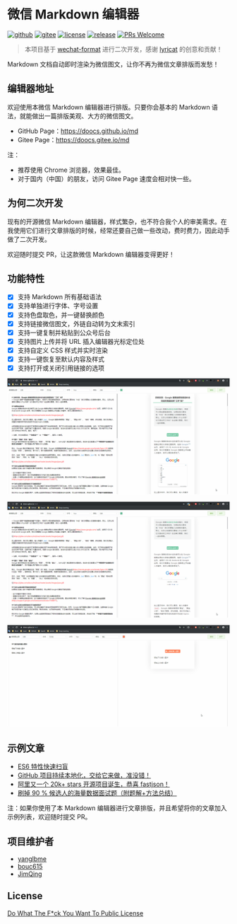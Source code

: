 # 微信 Markdown 编辑器
[![github](https://badgen.net/badge/⭐/GitHub/cyan)](https://github.com/doocs/md) [![gitee](https://badgen.net/badge/⭐/Gitee/cyan)](https://gitee.com/doocs/md) [![license](https://badgen.net/github/license/doocs/md)](./LICENSE) [![release](https://img.shields.io/github/v/release/doocs/md.svg)](https://github.com/doocs/md/releases) [![PRs Welcome](https://badgen.net/badge/PRs/welcome/green)](http://makeapullrequest.com)

> 本项目基于 [wechat-format](https://github.com/lyricat/wechat-format) 进行二次开发，感谢 [lyricat](https://github.com/lyricat) 的创意和贡献！

Markdown 文档自动即时渲染为微信图文，让你不再为微信文章排版而发愁！

## 编辑器地址
欢迎使用本微信 Markdown 编辑器进行排版。只要你会基本的 Markdown 语法，就能做出一篇排版美观、大方的微信图文。

- GitHub Page：https://doocs.github.io/md
- Gitee Page：https://doocs.gitee.io/md

注：

- 推荐使用 Chrome 浏览器，效果最佳。
- 对于国内（中国）的朋友，访问 Gitee Page 速度会相对快一些。

## 为何二次开发
现有的开源微信 Markdown 编辑器，样式繁杂，也不符合我个人的审美需求。在我使用它们进行文章排版的时候，经常还要自己做一些改动，费时费力，因此动手做了二次开发。

欢迎随时提交 PR，让这款微信 Markdown 编辑器变得更好！

## 功能特性
- [x] 支持 Markdown 所有基础语法
- [x] 支持单独进行字体、字号设置
- [x] 支持色盘取色，并一键替换颜色
- [x] 支持链接微信图文，外链自动转为文末索引
- [x] 支持一键复制并粘贴到公众号后台
- [x] 支持图片上传并将 URL 插入编辑器光标定位处
- [x] 支持自定义 CSS 样式并实时渲染
- [x] 支持一键恢复至默认内容及样式
- [x] 支持打开或关闭引用链接的选项

![select-and-replace-color-theme](./assets/images/select-and-replace-color-theme.gif)

![copy-and-paste](./assets/images/copy-and-paste.gif)

![insert-image](./assets/images/insert-image.gif)

## 示例文章
- [ES6 特性快速扫盲](https://mp.weixin.qq.com/s/I3EzOO0skf8xDCGtyYM5Lg)
- [GitHub 项目持续本地化，交给它来做，准没错！](https://mp.weixin.qq.com/s/KO4xHr4EI0YfjF0hiT3pbw)
- [阿里又一个 20k+ stars 开源项目诞生，恭喜 fastjson！](https://mp.weixin.qq.com/s/RNKDCK2KoyeuMeEs6GUrow)
- [刷掉 90 % 候选人的海量数据面试题（附题解+方法总结）](https://mp.weixin.qq.com/s/rjGqxUvrEqJNlo09GrT1Dw)

注：如果你使用了本 Markdown 编辑器进行文章排版，并且希望将你的文章加入示例列表，欢迎随时提交 PR。

## 项目维护者
- [yanglbme](https://github.com/yanglbme)
- [bouc615](https://github.com/bouc615)
- [JimQing](https://github.com/JimQing)

## License
[Do What The F*ck You Want To Public License](LICENSE)